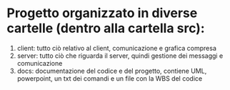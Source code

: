 # Progetto organizzato in diverse cartelle (dentro alla cartella src):

1. client: tutto ciò relativo al client, comunicazione e grafica compresa
2. server: tutto ciò che riguarda il server, quindi gestione dei messaggi e comunicazione
3. docs: documentazione del codice e del progetto, contiene UML, powerpoint, un txt dei comandi e un file con la WBS del codice

